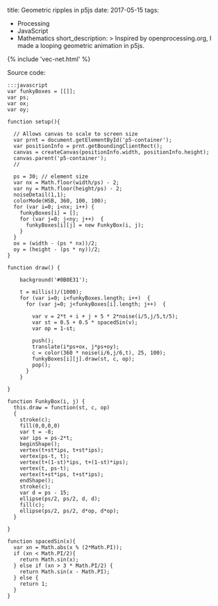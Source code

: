 title: Geometric ripples in p5js
date: 2017-05-15
tags:
  - Processing
  - JavaScript
  - Mathematics
short_description: >
  Inspired by openprocessing.org, I made a looping geometric animation in p5js.  

{% include 'vec-net.html' %}

Source code:

    :::javascript
    var funkyBoxes = [[]];
    var ps;
    var ox;
    var oy;

    function setup(){

      // Allows canvas to scale to screen size
      var prnt = document.getElementById('p5-container');
      var positionInfo = prnt.getBoundingClientRect();
      canvas = createCanvas(positionInfo.width, positionInfo.height);
      canvas.parent('p5-container');
      //

      ps = 30; // element size
      var nx = Math.floor(width/ps) - 2;
      var ny = Math.floor(height/ps) - 2;
      noiseDetail(1,1);
      colorMode(HSB, 360, 100, 100);
      for (var i=0; i<nx; i++) {
        funkyBoxes[i] = [];
        for (var j=0; j<ny; j++)  {
          funkyBoxes[i][j] = new FunkyBox(i, j);
        }
      }
      ox = (width - (ps * nx))/2;
      oy = (height - (ps * ny))/2;
    }

    function draw() {

        background('#0B0E31');

        t = millis()/(1000);
        for (var i=0; i<funkyBoxes.length; i++)  {
          for (var j=0; j<funkyBoxes[i].length; j++)  {

            var v = 2*t + i + j + 5 * 2*noise(i/5,j/5,t/5);
            var st = 0.5 + 0.5 * spacedSin(v);
            var op = 1-st;

            push();
            translate(i*ps+ox, j*ps+oy);
            c = color(360 * noise(i/6,j/6,t), 25, 100);
            funkyBoxes[i][j].draw(st, c, op);
            pop();
          }
        }

    }

    function FunkyBox(i, j) {
      this.draw = function(st, c, op)
      {
        stroke(c);
        fill(0,0,0,0)
        var t = -8;
        var ips = ps-2*t;
        beginShape();
        vertex(t+st*ips, t+st*ips);
        vertex(ps-t, t);
        vertex(t+(1-st)*ips, t+(1-st)*ips);
        vertex(t, ps-t);
        vertex(t+st*ips, t+st*ips);
        endShape();
        stroke(c);
        var d = ps - 15;
        ellipse(ps/2, ps/2, d, d);
        fill(c);
        ellipse(ps/2, ps/2, d*op, d*op);
      }

    }

    function spacedSin(x){
      var xn = Math.abs(x % (2*Math.PI));
      if (xn < Math.PI/2){
        return Math.sin(x);
      } else if (xn > 3 * Math.PI/2) {
        return Math.sin(x - Math.PI);
      } else {
        return 1;
      }
    }
